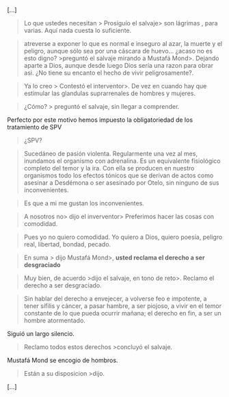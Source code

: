 [...]

> Lo que ustedes necesitan > Prosiguío el salvaje> son lágrimas , para varias. Aquí nada cuesta lo suficiente.

> atreverse a exponer lo que es normal e inseguro al azar, la muerte y el peligro, aunque sólo sea por una cáscara de huevo... ¿acaso no es esto digno? >preguntó el salvaje mirando a Mustafá Mond>. Dejando aparte a Dios, aunque desde luego Dios sería una razon para obrar asi. ¿No tiene su encanto el hecho de vivir peligrosamente?.

> Ya lo creo > Contestó el interventor>. De vez en cuando hay que estimular las glandulas suprarrenales de hombres y mujeres.

> ¿Cómo? > preguntó el salvaje, sin llegar a comprender.

Perfecto por este motivo hemos impuesto la obligatoriedad de los tratamiento de SPV

> ¿SPV?

> Sucedáneo de pasión violenta. Regularmente una vez al mes, inundamos el organismo con adrenalina. Es un equivalente fisiológico completo del temor y la ira. Con ella se producen en nuestro organismos todo los efectos tónicos que se derivan de actos como asesinar a Desdémona o ser asesinado por Otelo, sin ninguno de sus inconvenientes.

> Es que a mi me gustan los inconvenientes.

> A nosotros no> dijo el inverventor> Preferimos hacer las cosas con comodidad.

> Pues yo no quiero comodidad. Yo quiero a Dios, quiero poesía, peligro real, libertad, bondad, pecado.

> En suma > dijo Mustafá Mond>, **usted reclama el derecho a ser desgraciado**

> Muy bien, de acuerdo >dijo el salvaje, en tono de reto>. Reclamo el derecho a ser desgraciado.

> Sin hablar del derecho a envejecer, a volverse feo e impotente, a tener sífilis y cáncer, a pasar hambre, a ser piojoso, a vivir en el temor constante de lo que pueda ocurrir mañana; el derecho en fin, a ser un hombre atormentado.

Siguió un largo silencio.

> Reclamo todos estos derechos >concluyó el salvaje.

Mustafá Mond se encogio de hombros.

> Están a su disposicion >dijo.

[...]